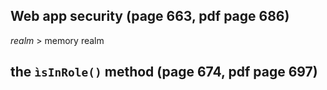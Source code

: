 ## Web app security (page 663, pdf page 686)
*realm* > memory realm

## the `ìsInRole()` method (page 674, pdf page 697)

